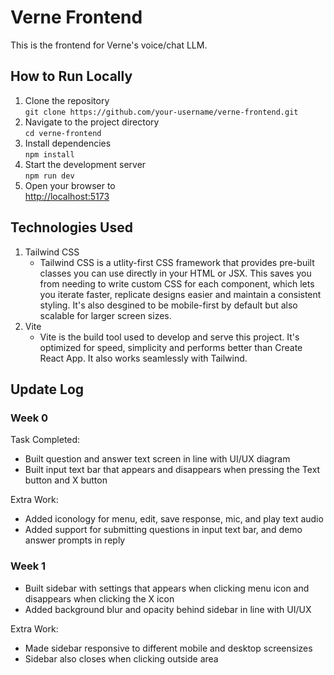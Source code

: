 # Verne Frontend

This is the frontend for Verne's voice/chat LLM. 

## How to Run Locally

1. Clone the repository  
   `git clone https://github.com/your-username/verne-frontend.git`
2. Navigate to the project directory  
   `cd verne-frontend`
3. Install dependencies  
   `npm install`
4. Start the development server  
   `npm run dev`
5. Open your browser to  
   [http://localhost:5173](http://localhost:5173)

## Technologies Used 

1. Tailwind CSS 
    - Tailwind CSS is a utlity-first CSS framework that provides pre-built classes you can use directly in your HTML or JSX. This saves you from needing to write custom CSS for each component, which lets you iterate faster, replicate designs easier and maintain a consistent styling. It's also desgined to be mobile-first by default but also scalable for larger screen sizes. 
2. Vite 
    - Vite is the build tool used to develop and serve this project. It's optimized for speed, simplicity and performs better than Create React App. It also works seamlessly with Tailwind. 

## Update Log 

### Week 0 

Task Completed: 
- Built question and answer text screen in line with UI/UX diagram
- Built input text bar that appears and disappears when pressing the Text button and X button

Extra Work: 
- Added iconology for menu, edit, save response, mic, and play text audio
- Added support for submitting questions in input text bar, and demo answer prompts in reply

### Week 1 
- Built sidebar with settings that appears when clicking menu icon and disappears when clicking the X icon
- Added background blur and opacity behind sidebar in line with UI/UX 

Extra Work:
- Made sidebar responsive to different mobile and desktop screensizes
- Sidebar also closes when clicking outside area
